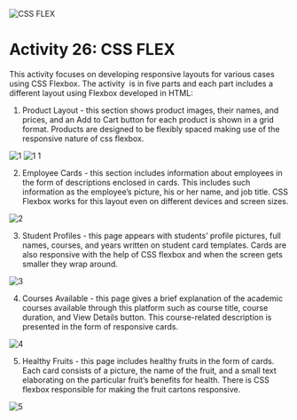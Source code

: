 ![CSS FLEX](https://github.com/user-attachments/assets/604cf02f-9ee6-4d6c-a683-6f75d8e49e91)
# Activity 26: CSS FLEX
This activity focuses on developing responsive layouts for various cases using CSS Flexbox. The activity  is in five parts and each part includes a different layout using Flexbox developed in HTML:
1. Product Layout - this section shows product images, their names, and prices, and an Add to Cart button for each product is shown in a grid format. Products are designed to be flexibly spaced making use of the responsive nature of css flexbox.

![1](https://github.com/user-attachments/assets/41a3a3a8-e3cd-459b-84c1-9d0af7a03224)
![1 1](https://github.com/user-attachments/assets/55804ada-dd2a-46ca-aba4-e3b13d77bd9d)

2. Employee Cards - this section includes information about employees in the form of descriptions enclosed in cards. This includes such information as the employee’s picture, his or her name, and job title. CSS Flexbox works for this layout even on different devices and screen sizes.

![2](https://github.com/user-attachments/assets/361b5a9c-d07c-462b-b827-345bb1693b6b)

3. Student Profiles - this page appears with students’ profile pictures, full names, courses, and years written on student card templates. Cards are also responsive with the help of CSS flexbox and when the screen gets smaller they wrap around.

![3](https://github.com/user-attachments/assets/61d49a45-a8da-44df-905d-a26840454a1e)

4. Courses Available - this page gives a brief explanation of the academic courses available through this platform such as course title, course duration, and View Details button. This course-related description is presented in the form of responsive cards.

![4](https://github.com/user-attachments/assets/94dd106e-322b-46eb-a829-9ae6d7d95024)

5. Healthy Fruits - this page includes healthy fruits in the form of cards. Each card consists of a picture, the name of the fruit, and a small text elaborating on the particular fruit’s benefits for health. There is CSS flexbox responsible for making the fruit cartons responsive.

![5](https://github.com/user-attachments/assets/f42f2e70-d21c-4cc2-825b-89047e0a9515)


